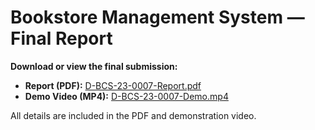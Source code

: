 # Bookstore Management System — Final Report

**Download or view the final submission:**

- **Report (PDF):** [D-BCS-23-0007-Report.pdf](D-BCS-23-0007-Report.pdf)
- **Demo Video (MP4):** [D-BCS-23-0007-Demo.mp4](D-BCS-23-0007-Demo.mp4)

All details are included in the PDF and demonstration video.